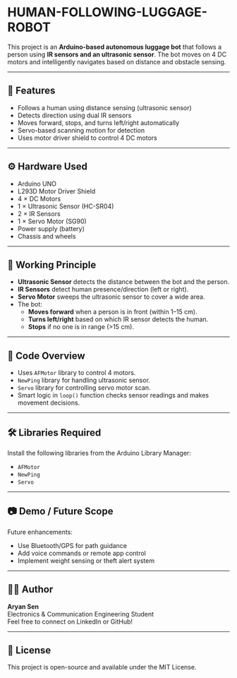 # HUMAN-FOLLOWING-LUGGAGE-ROBOT

This project is an **Arduino-based autonomous luggage bot** that follows a person using **IR sensors and an ultrasonic sensor**. The bot moves on 4 DC motors and intelligently navigates based on distance and obstacle sensing.

---

## 🔧 Features

- Follows a human using distance sensing (ultrasonic sensor)
- Detects direction using dual IR sensors
- Moves forward, stops, and turns left/right automatically
- Servo-based scanning motion for detection
- Uses motor driver shield to control 4 DC motors

---

## ⚙️ Hardware Used

- Arduino UNO
- L293D Motor Driver Shield
- 4 × DC Motors
- 1 × Ultrasonic Sensor (HC-SR04)
- 2 × IR Sensors
- 1 × Servo Motor (SG90)
- Power supply (battery)
- Chassis and wheels

---

## 🧠 Working Principle

- **Ultrasonic Sensor** detects the distance between the bot and the person.
- **IR Sensors** detect human presence/direction (left or right).
- **Servo Motor** sweeps the ultrasonic sensor to cover a wide area.
- The bot:
  - **Moves forward** when a person is in front (within 1–15 cm).
  - **Turns left/right** based on which IR sensor detects the human.
  - **Stops** if no one is in range (>15 cm).

---

## 📁 Code Overview

- Uses `AFMotor` library to control 4 motors.
- `NewPing` library for handling ultrasonic sensor.
- `Servo` library for controlling servo motor scan.
- Smart logic in `loop()` function checks sensor readings and makes movement decisions.

---

## 🛠️ Libraries Required

Install the following libraries from the Arduino Library Manager:
- `AFMotor`
- `NewPing`
- `Servo`

---

## 📷 Demo / Future Scope

Future enhancements:
- Use Bluetooth/GPS for path guidance
- Add voice commands or remote app control
- Implement weight sensing or theft alert system

---

## 🙋‍♂️ Author

**Aryan Sen**  
Electronics & Communication Engineering Student  
Feel free to connect on LinkedIn or GitHub!

---

## 📝 License

This project is open-source and available under the MIT License.
